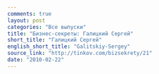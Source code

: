 ```yaml
---
comments: true
layout: post
categories: "Все выпуски"
title: "Бизнес-секреты: Галицкий Сергей"
short_title: "Галицкий Сергей"
english_short_title: "Galitskiy-Sergey"
source_link: "http://tinkov.com/bizsekrety/21"
date: "2010-02-22"
---
```

